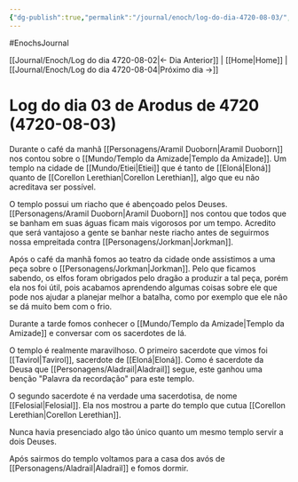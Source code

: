 ```yaml
---
{"dg-publish":true,"permalink":"/journal/enoch/log-do-dia-4720-08-03/","dgHomeLink":true,"dgPassFrontmatter":false}
---
```


#EnochsJournal 

[[Journal/Enoch/Log do dia 4720-08-02|<- Dia Anterior]] | [[Home|Home]] | [[Journal/Enoch/Log do dia 4720-08-04|Próximo dia ->]]

# Log do dia 03 de Arodus de 4720 (4720-08-03)
Durante o café da manhã [[Personagens/Aramil Duoborn|Aramil Duoborn]] nos contou sobre o [[Mundo/Templo da Amizade|Templo da Amizade]]. Um templo na cidade de [[Mundo/Etiei|Etiei]] que é tanto de [[Eloná|Eloná]] quanto de [[Corellon Lerethian|Corellon Lerethian]], algo que eu não acreditava ser possível.

O templo possui um riacho que é abençoado pelos Deuses. [[Personagens/Aramil Duoborn|Aramil Duoborn]] nos contou que todos que se banham em suas águas ficam mais vigorosos por um tempo. Acredito que será vantajoso a gente se banhar neste riacho antes de seguirmos nossa empreitada contra [[Personagens/Jorkman|Jorkman]].

Após o café da manhã fomos ao teatro da cidade onde assistimos a uma peça sobre o [[Personagens/Jorkman|Jorkman]]. Pelo que ficamos sabendo, os elfos foram obrigados pelo dragão a produzir a tal peça, porém ela nos foi útil, pois acabamos aprendendo algumas coisas sobre ele que pode nos ajudar a planejar melhor a batalha, como por exemplo que ele não se dá muito bem com o frio.

Durante a tarde fomos conhecer o [[Mundo/Templo da Amizade|Templo da Amizade]] e conversar com os sacerdotes de lá.

O templo é realmente maravilhoso. O primeiro sacerdote que vimos foi [[Tavirol|Tavirol]], sacerdote de [[Eloná|Eloná]]. Como é sacerdote da Deusa que [[Personagens/Aladrail|Aladrail]] segue, este ganhou uma benção "Palavra da recordação" para este templo.

O segundo sacerdote é na verdade uma sacerdotisa, de nome [[Felosial|Felosial]]. Ela nos mostrou a parte do templo que cutua [[Corellon Lerethian|Corellon Lerethian]].

Nunca havia presenciado algo tão único quanto um mesmo templo servir a dois Deuses.

Após sairmos do templo voltamos para a casa dos avós de [[Personagens/Aladrail|Aladrail]] e fomos dormir.
